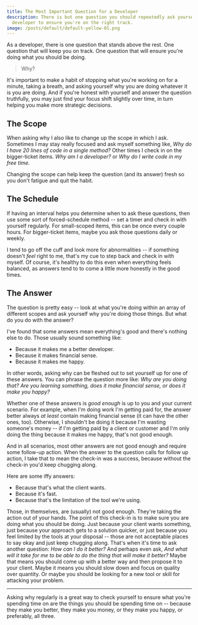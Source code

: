 ```yaml
---
title: The Most Important Question for a Developer
description: There is but one question you should repeatedly ask yourself as a
  developer to ensure you're on the right track.
image: /posts/default/default-yellow-01.png
---
```


As a developer, there is one question that stands above the rest. One question that will keep you on track. One question that will ensure you're doing what you should be doing.

> Why?

It's important to make a habit of stopping what you're working on for a minute, taking a breath, and asking yourself why you are doing whatever it is you are doing. And if you're honest with yourself and answer the question truthfully, you may just find your focus shift slightly over time, in turn helping you make more strategic decisions.

## The Scope

When asking why I also like to change up the scope in which I ask. Sometimes I may stay really focused and ask myself something like, _Why do I have 20 lines of code in a single method?_ Other times I check in on the bigger-ticket items. _Why am I a developer?_ or _Why do I write code in my free time._

Changing the scope can help keep the question (and its answer) fresh so you don't fatigue and quit the habit.

## The Schedule

If having an interval helps you determine when to ask these questions, then use some sort of forced-schedule method -- set a timer and check in with yourself regularly. For small-scoped items, this can be once every couple hours. For bigger-ticket items, maybe you ask those questions daily or weekly.

I tend to go off the cuff and look more for abnormalities -- if something doesn't _feel_ right to me, that's my cue to step back and check in with myself. Of course, it's healthy to do this even when everything feels balanced, as answers tend to to come a little more honestly in the good times.

## The Answer

The question is pretty easy -- look at what you're doing within an array of different scopes and ask yourself why you're doing those things. But what do you do with the answer?

I've found that some answers mean everything's good and there's nothing else to do. Those usually sound something like:

- Because it makes me a better developer.
- Because it makes financial sense.
- Because it makes me happy.

In other words, asking why can be fleshed out to set yourself up for one of these answers. You can phrase the question more like: _Why are you doing that? Are you learning something, does it make financial sense, or does it make you happy?_

Whether one of these answers is _good enough_ is up to you and your current scenario. For example, when I'm doing work I'm getting paid for, the answer better always _at least_ contain making financial sense (it can have the other ones, too). Otherwise, I shouldn't be doing it because I'm wasting someone's money -- if I'm getting paid by a client or customer and I'm only doing the thing because it makes me happy, that's not good enough.

And in all scenarios, most other answers are not good enough and require some follow-up action. When the answer to the question calls for follow up action, I take that to mean the check-in was a success, because without the check-in you'd keep chugging along.

Here are some iffy answers:

- Because that's what the client wants.
- Because it's fast.
- Because that's the limitation of the tool we're using.

Those, in themselves, are (usually) not good enough. They're taking the action out of your hands. The point of this check-in is to make sure you are doing what you should be doing. Just because your client wants something, just because your approach gets to a solution quicker, or just because you feel limited by the tools at your disposal -- those are not acceptable places to say okay and just keep chugging along. That's when it's time to ask another question: _How can I do it better?_ And perhaps even ask, _And what will it take for me to be able to do the thing that will make it better?_ Maybe that means you should come up with a better way and then propose it to your client. Maybe it means you should slow down and focus on quality over quantity. Or maybe you should be looking for a new tool or skill for attacking your problem.

---

Asking why regularly is a great way to check yourself to ensure what you're spending time on are the things you should be spending time on -- because they make you better, they make you money, or they make you happy, or preferably, all three.
